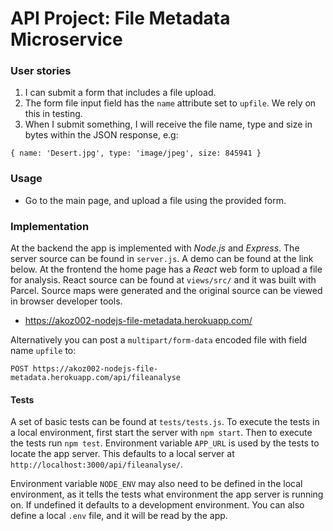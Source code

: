 
# API Project: File Metadata Microservice

### User stories

1. I can submit a form that includes a file upload.
2. The form file input field  has the `name` attribute set to `upfile`. We rely on this in testing.
3. When I submit something, I will receive the file name, type and size in bytes within the JSON response, e.g:
```
{ name: 'Desert.jpg', type: 'image/jpeg', size: 845941 }
```

### Usage

* Go to the main page, and upload a file using the provided form.

### Implementation

At the backend the app is implemented with *Node.js* and *Express*. The server source can be found in `server.js`. A demo can be found at the link below. At the frontend the home page has a *React* web form to upload a file for analysis. React source can be found at `views/src/` and it was built with Parcel. Source maps were generated and the original source can be viewed in browser developer tools.

* https://akoz002-nodejs-file-metadata.herokuapp.com/

Alternatively you can post a `multipart/form-data` encoded file with field name `upfile` to:

`POST https://akoz002-nodejs-file-metadata.herokuapp.com/api/fileanalyse`

#### Tests

A set of basic tests can be found at `tests/tests.js`. To execute the tests in a local environment, first start the server with `npm start`. Then to execute the tests run `npm test`. Environment variable `APP_URL` is used by the tests to locate the app server. This defaults to a local server at `http://localhost:3000/api/fileanalyse/`. 

Environment variable `NODE_ENV` may also need to be defined in the local environment, as it tells the tests what environment the app server is running on. If undefined it defaults to a development environment. You can also define a local `.env` file, and it will be read by the app.
